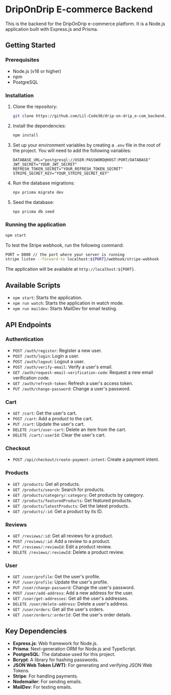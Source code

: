 # DripOnDrip E-commerce Backend

This is the backend for the DripOnDrip e-commerce platform. It is a Node.js application built with Express.js and Prisma.

## Getting Started

### Prerequisites

- Node.js (v18 or higher)
- npm
- PostgreSQL

### Installation

1.  Clone the repository:
    ```bash
    git clone https://github.com/Lil-Code30/drip-on-drip_e-com_backend.git
    ```
2.  Install the dependencies:
    ```bash
    npm install
    ```
3.  Set up your environment variables by creating a `.env` file in the root of the project. You will need to add the following variables:
    ```
    DATABASE_URL="postgresql://USER:PASSWORD@HOST:PORT/DATABASE"
    JWT_SECRET="YOUR_JWT_SECRET"
    REFRESH_TOKEN_SECRET="YOUR_REFRESH_TOKEN_SECRET"
    STRIPE_SECRET_KEY="YOUR_STRIPE_SECRET_KEY"
    ```
4.  Run the database migrations:
    ```bash
    npx prisma migrate dev
    ```
5.  Seed the database:
    ```bash
    npx prisma db seed
    ```

### Running the application

```bash
npm start
```

To test the Stripe webhook, run the following command:

```bash
PORT = 8000 // the port where your server is running
stripe listen --forward-to localhost:${PORT}/webhook/stripe-webhook
```

The application will be available at `http://localhost:${PORT}`.

## Available Scripts

- `npm start`: Starts the application.
- `npm run watch`: Starts the application in watch mode.
- `npm run maildev`: Starts MailDev for email testing.

## API Endpoints

### Authentication

- `POST /auth/register`: Register a new user.
- `POST /auth/login`: Login a user.
- `POST /auth/logout`: Logout a user.
- `POST /auth/verify-email`: Verify a user's email.
- `GET /auth/request-email-verification-code`: Request a new email verification code.
- `GET /auth/refresh-token`: Refresh a user's access token.
- `PUT /auth/change-password`: Change a user's password.

### Cart

- `GET /cart`: Get the user's cart.
- `POST /cart`: Add a product to the cart.
- `PUT /cart`: Update the user's cart.
- `DELETE /cart/user-cart`: Delete an item from the cart.
- `DELETE /cart/:userId`: Clear the user's cart.

### Checkout

- `POST /api/checkout/create-payment-intent`: Create a payment intent.

### Products

- `GET /products`: Get all products.
- `GET /products/search`: Search for products.
- `GET /products/category/:category`: Get products by category.
- `GET /products/featuredProducts`: Get featured products.
- `GET /products/latestProducts`: Get the latest products.
- `GET /products/:id`: Get a product by its ID.

### Reviews

- `GET /reviews/:id`: Get all reviews for a product.
- `POST /reviews/:id`: Add a review to a product.
- `PUT /reviews/:reviewId`: Edit a product review.
- `DELETE /reviews/:reviewId`: Delete a product review.

### User

- `GET /user/profile`: Get the user's profile.
- `PUT /user/profile`: Update the user's profile.
- `PUT /user/change-password`: Change the user's password.
- `POST /user/add-address`: Add a new address for the user.
- `GET /user/get-addresses`: Get all the user's addresses.
- `DELETE /user/delete-address`: Delete a user's address.
- `GET /user/orders`: Get all the user's orders.
- `GET /user/orders/:orderId`: Get the user's order details.

## Key Dependencies

- **Express.js**: Web framework for Node.js.
- **Prisma**: Next-generation ORM for Node.js and TypeScript.
- **PostgreSQL**: The database used for this project.
- **Bcrypt**: A library for hashing passwords.
- **JSON Web Token (JWT)**: For generating and verifying JSON Web Tokens.
- **Stripe**: For handling payments.
- **Nodemailer**: For sending emails.
- **MailDev**: For testing emails.
